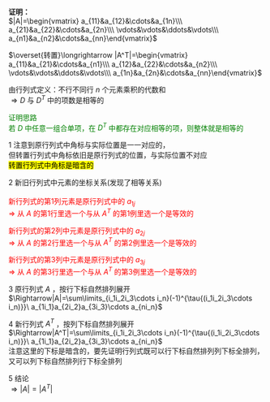 **证明：**  
 $|A|=\begin{vmatrix}  
a_{11}&a_{12}&\cdots&a_{1n}\\\  
a_{21}&a_{22}&\cdots&a_{2n}\\\  
\vdots&\vdots&\ddots&\vdots\\\  
a_{n1}&a_{n2}&\cdots&a_{nn}\end{vmatrix}$  
  
 $\overset{转置}\longrightarrow  
|A^T|=\begin{vmatrix}  
a_{11}&a_{21}&\cdots&a_{n1}\\\  
a_{12}&a_{22}&\cdots&a_{n2}\\\  
\vdots&\vdots&\ddots&\vdots\\\  
a_{1n}&a_{2n}&\cdots&a_{nn}\end{vmatrix}$  
  
由行列式定义：不行不同行 $n$ 个元素乘积的代数和  
 $\Rightarrow D$ 与 $D^T$ 中的项数是相等的  
  
<font color=green>证明思路  
若 $D$ 中任意一组合单项，在 $D^T$ 中都存在对应相等的项，则整体就是相等的</font>  
  
1 注意到原行列式中角标与实际位置是一一对应的，  
但转置行列式中角标依旧是原行列式的位置，与实际位置不对应  
<mark>转置行列式中角标是暗含的</mark>  
  
2 新旧行列式中元素的坐标关系(发现了相等关系)  
<font color=red>  
新行列式的第1列元素是原行列式中的 $a_{1j}$  
 $\Rightarrow$ 从 $A$ 的第1行里选一个与从 $A^T$ 的第1例里选一个是等效的  
  
新行列式的第2列中元素是原行列式中的 $a_{2j}$  
 $\Rightarrow$ 从 $A$ 的第2行里选一个与从 $A^T$ 的第2例里选一个是等效的  
  
新行列式的第3列中元素是原行列式中的 $a_{3j}$  
 $\Rightarrow$ 从 $A$ 的第3行里选一个与从 $A^T$ 的第3例里选一个是等效的  
</font>  
  
3 原行列式 $A$ ，按行下标自然排列展开  
 $\Rightarrow|A|=\sum\limits_{i_1i_2i_3\cdots i_n}(-1)^{\tau{(i_1i_2i_3\cdots i_n)}}\  
a_{1i_1}a_{2i_2}a_{3i_3}\cdots a_{ni_n}$  
  
4 新行列式 $A^T$ ，按列下标自然排列展开  
 $\Rightarrow|A^T|=\sum\limits_{i_1i_2i_3\cdots i_n}(-1)^{\tau{(i_1i_2i_3\cdots i_n)}}\  
a_{1i_1}a_{2i_2}a_{3i_3}\cdots a_{ni_n}$  
注意这里的下标是暗含的，要先证明行列式既可以行下标自然排列列下标全排列，又可以列下标自然排列行下标全排列  
  
5 结论  
 $\Rightarrow|A|=|A^T|$  
